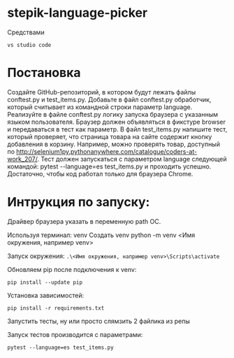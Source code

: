 # stepik-language-picker
Средствами 

```vs studio code```
<h1>Постановка</h1>

Создайте GitHub-репозиторий, в котором будут лежать файлы conftest.py и test_items.py.
Добавьте в файл conftest.py обработчик, который считывает из командной строки параметр language.
Реализуйте в файле conftest.py логику запуска браузера с указанным языком пользователя. Браузер должен объявляться в фикстуре browser и передаваться в тест как параметр.
В файл test_items.py напишите тест, который проверяет, что страница товара на сайте содержит кнопку добавления в корзину. Например, можно проверять товар, доступный по http://selenium1py.pythonanywhere.com/catalogue/coders-at-work_207/.
Тест должен запускаться с параметром language следующей командой:
pytest --language=es test_items.py
и проходить успешно. Достаточно, чтобы код работал только для браузера Сhrome.

<h1>Интрукция по запуску:</h1>
Драйвер браузера указать в переменную path ОС.

Используя терминал:
venv
Создать venv python -m venv <Имя окружения, например venv>

Запуск окружения:
```.\<Имя окружения, например venv>\Scripts\activate``` 

Обновляем pip после подключения к venv:

```pip install --update pip```

Установка зависимостей:

```pip install -r requirements.txt```

Запустить тесты, ну или просто слямзить 2 файлика из репы

Запуск тестов производится с параметрами:

```pytest --language=es test_items.py```
